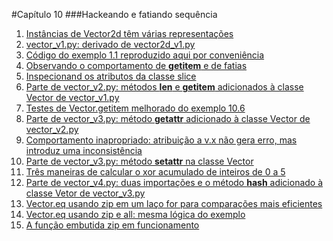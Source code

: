 #Capítulo 10
###Hackeando e fatiando sequência


1. [Instâncias de Vector2d têm várias representações](exemplo_01.py)
2. [vector_v1.py: derivado de vector2d_v1.py](exemplo_02.py)
3. [Código do exemplo 1.1 reproduzido aqui por conveniência](exemplo_03.py)
4. [Observando o comportamento de __getitem__ e de fatias](exemplo_04.py)
5. [Inspecionand os atributos da classe slice](exemplo_05.py)
6. [Parte de vector_v2.py: métodos __len__ e __getitem__ adicionados à classe Vector de vector_v1.py](exemplo_06.py)
7. [Testes de Vector.getitem melhorado do exemplo 10.6](exemplo_07.py)
8. [Parte de vector_v3.py: método __getattr__ adicionado à classe Vector de vector_v2.py](exemplo_08.py)
9. [Comportamento inapropriado: atribuição a v.x não gera erro, mas introduz uma inconsistência](exemplo_09.py)
10. [Parte de vector_v3.py: método __setattr__ na classe Vector](exemplo_10.py)
11. [Três maneiras de calcular o xor acumulado de inteiros de 0 a 5](exemplo_11.py)
12. [Parte de vector_v4.py: duas importações e o método __hash__ adicionado à classe Vetor de vector_v3.py](exemplo_12.py)
13. [Vector.eq usando zip em um laço for para comparações mais eficientes](exemplo_13.py)
14. [Vector.eq usando zip e all: mesma lógica do exemplo](exemplo_14.py)
15. [A função embutida zip em funcionamento](exemplo_15.py)